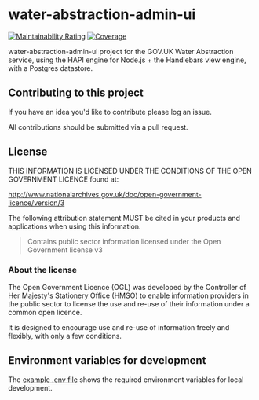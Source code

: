 # water-abstraction-admin-ui

[![Maintainability Rating](https://sonarcloud.io/api/project_badges/measure?project=DEFRA_water-abstraction-admin-ui&metric=sqale_rating)](https://sonarcloud.io/dashboard?id=DEFRA_water-abstraction-admin-ui)
[![Coverage](https://sonarcloud.io/api/project_badges/measure?project=DEFRA_water-abstraction-admin-ui&metric=coverage)](https://sonarcloud.io/dashboard?id=DEFRA_water-abstraction-admin-ui)

water-abstraction-admin-ui project for the GOV.UK Water Abstraction service, using the HAPI engine for Node.js + the Handlebars view engine, with a Postgres datastore.

## Contributing to this project

If you have an idea you'd like to contribute please log an issue.

All contributions should be submitted via a pull request.

## License

THIS INFORMATION IS LICENSED UNDER THE CONDITIONS OF THE OPEN GOVERNMENT LICENCE found at:

<http://www.nationalarchives.gov.uk/doc/open-government-licence/version/3>

The following attribution statement MUST be cited in your products and applications when using this information.

>Contains public sector information licensed under the Open Government license v3

### About the license

The Open Government Licence (OGL) was developed by the Controller of Her Majesty's Stationery Office (HMSO) to enable information providers in the public sector to license the use and re-use of their information under a common open licence.

It is designed to encourage use and re-use of information freely and flexibly, with only a few conditions.

## Environment variables for development

The [example .env file](./.env.example) shows the required environment variables for local development.
